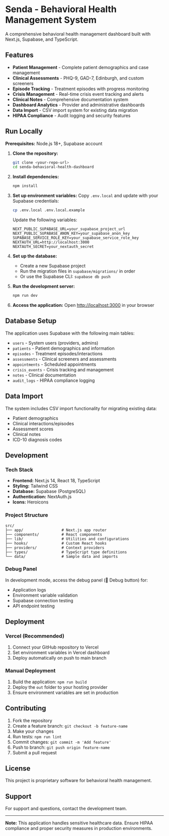 # Senda - Behavioral Health Management System

A comprehensive behavioral health management dashboard built with Next.js, Supabase, and TypeScript.

## Features

- **Patient Management** - Complete patient demographics and case management
- **Clinical Assessments** - PHQ-9, GAD-7, Edinburgh, and custom screeners
- **Episode Tracking** - Treatment episodes with progress monitoring
- **Crisis Management** - Real-time crisis event tracking and alerts
- **Clinical Notes** - Comprehensive documentation system
- **Dashboard Analytics** - Provider and administrative dashboards
- **Data Import** - CSV import system for existing data migration
- **HIPAA Compliance** - Audit logging and security features

## Run Locally

**Prerequisites:** Node.js 18+, Supabase account

1. **Clone the repository:**
   ```bash
   git clone <your-repo-url>
   cd senda-behavioral-health-dashboard
   ```

2. **Install dependencies:**
   ```bash
   npm install
   ```

3. **Set up environment variables:**
   Copy `.env.local` and update with your Supabase credentials:
   ```bash
   cp .env.local .env.local.example
   ```
   
   Update the following variables:
   ```
   NEXT_PUBLIC_SUPABASE_URL=your_supabase_project_url
   NEXT_PUBLIC_SUPABASE_ANON_KEY=your_supabase_anon_key
   SUPABASE_SERVICE_ROLE_KEY=your_supabase_service_role_key
   NEXTAUTH_URL=http://localhost:3000
   NEXTAUTH_SECRET=your_nextauth_secret
   ```

4. **Set up the database:**
   - Create a new Supabase project
   - Run the migration files in `supabase/migrations/` in order
   - Or use the Supabase CLI: `supabase db push`

5. **Run the development server:**
   ```bash
   npm run dev
   ```

6. **Access the application:**
   Open [http://localhost:3000](http://localhost:3000) in your browser

## Database Setup

The application uses Supabase with the following main tables:
- `users` - System users (providers, admins)
- `patients` - Patient demographics and information
- `episodes` - Treatment episodes/interactions
- `assessments` - Clinical screeners and assessments
- `appointments` - Scheduled appointments
- `crisis_events` - Crisis tracking and management
- `notes` - Clinical documentation
- `audit_logs` - HIPAA compliance logging

## Data Import

The system includes CSV import functionality for migrating existing data:
- Patient demographics
- Clinical interactions/episodes
- Assessment scores
- Clinical notes
- ICD-10 diagnosis codes

## Development

### Tech Stack
- **Frontend:** Next.js 14, React 18, TypeScript
- **Styling:** Tailwind CSS
- **Database:** Supabase (PostgreSQL)
- **Authentication:** NextAuth.js
- **Icons:** Heroicons

### Project Structure
```
src/
├── app/                 # Next.js app router
├── components/          # React components
├── lib/                 # Utilities and configurations
├── hooks/               # Custom React hooks
├── providers/           # Context providers
├── types/               # TypeScript type definitions
└── data/                # Sample data and imports
```

### Debug Panel

In development mode, access the debug panel (🐛 Debug button) for:
- Application logs
- Environment variable validation
- Supabase connection testing
- API endpoint testing

## Deployment

### Vercel (Recommended)
1. Connect your GitHub repository to Vercel
2. Set environment variables in Vercel dashboard
3. Deploy automatically on push to main branch

### Manual Deployment
1. Build the application: `npm run build`
2. Deploy the `out` folder to your hosting provider
3. Ensure environment variables are set in production

## Contributing

1. Fork the repository
2. Create a feature branch: `git checkout -b feature-name`
3. Make your changes
4. Run tests: `npm run lint`
5. Commit changes: `git commit -m 'Add feature'`
6. Push to branch: `git push origin feature-name`
7. Submit a pull request

## License

This project is proprietary software for behavioral health management.

## Support

For support and questions, contact the development team.

---

**Note:** This application handles sensitive healthcare data. Ensure HIPAA compliance and proper security measures in production environments.